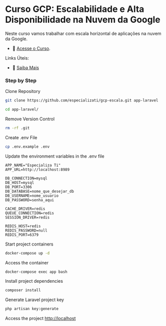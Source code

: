 # Curso GCP: Escalabilidade e Alta Disponibilidade na Nuvem da Google

Neste curso vamos trabalhar com escala horizontal de aplicações na nuvem da Google.

- :movie_camera: [Acesse o Curso](https://academy.especializati.com.br/curso/gcp-escalabilidade-e-alta-disponibilidade-de-uma-aplicacao-na-nuvem-da-google).


Links Úteis:

- :tada: [Saiba Mais](https://linktr.ee/especializati)

### Step by Step
Clone Repository
```sh
git clone https://github.com/especializati/gcp-escala.git app-laravel
```
```sh
cd app-laravel/
```

Remove Version Control
```sh
rm -rf .git
```


Create .env File
```sh
cp .env.example .env
```


Update the environment variables in the .env file
```dosini
APP_NAME="Especializa Ti"
APP_URL=http://localhost:8989

DB_CONNECTION=mysql
DB_HOST=mysql
DB_PORT=3306
DB_DATABASE=nome_que_desejar_db
DB_USERNAME=nome_usuario
DB_PASSWORD=senha_aqui

CACHE_DRIVER=redis
QUEUE_CONNECTION=redis
SESSION_DRIVER=redis

REDIS_HOST=redis
REDIS_PASSWORD=null
REDIS_PORT=6379
```


Start project containers
```sh
docker-compose up -d
```


Access the container
```sh
docker-compose exec app bash
```


Install project dependencies
```sh
composer install
```


Generate Laravel project key
```sh
php artisan key:generate
```


Access the project
[http://localhost](http://localhost)
